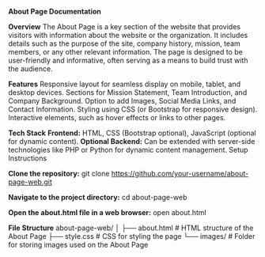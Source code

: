 **About Page Documentation**

**Overview**
The About Page is a key section of the website that provides visitors with information about the website or the organization. It includes details such as the purpose of the site, company history, mission, team members, or any other relevant information. The page is designed to be user-friendly and informative, often serving as a means to build trust with the audience.

**Features**
Responsive layout for seamless display on mobile, tablet, and desktop devices.
Sections for Mission Statement, Team Introduction, and Company Background.
Option to add Images, Social Media Links, and Contact Information.
Styling using CSS (or Bootstrap for responsive design).
Interactive elements, such as hover effects or links to other pages.

**Tech Stack**
**Frontend:** HTML, CSS (Bootstrap optional), JavaScript (optional for dynamic content).
**Optional Backend:** Can be extended with server-side technologies like PHP or Python for dynamic content management.
Setup Instructions

**Clone the repository:**
git clone https://github.com/your-username/about-page-web.git

**Navigate to the project directory:**
cd about-page-web

**Open the about.html file in a web browser:**
open about.html

**File Structure**
about-page-web/
│
├── about.html         # HTML structure of the About Page
├── style.css          # CSS for styling the page
└── images/            # Folder for storing images used on the About Page
